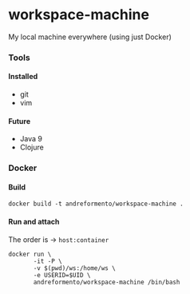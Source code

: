 # workspace-machine
My local machine everywhere (using just Docker)

### Tools

#### Installed

- git
- vim

#### Future
- Java 9
- Clojure


### Docker

#### Build

```
docker build -t andreformento/workspace-machine .
```

#### Run and attach

The order is -> `host:container`

```
docker run \
       -it -P \
       -v $(pwd)/ws:/home/ws \
       -e USERID=$UID \
       andreformento/workspace-machine /bin/bash
```

